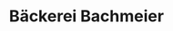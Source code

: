 ---
title: "Bäckerei Bachmeier"
url: /moosburg-a-d-isar/baeckerei-bachmeier-degernpoint/
shop: Bäckerei
---